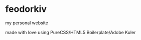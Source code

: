 feodorkiv
=========

my personal website 

made with love using PureCSS/HTML5 Boilerplate/Adobe Kuler
